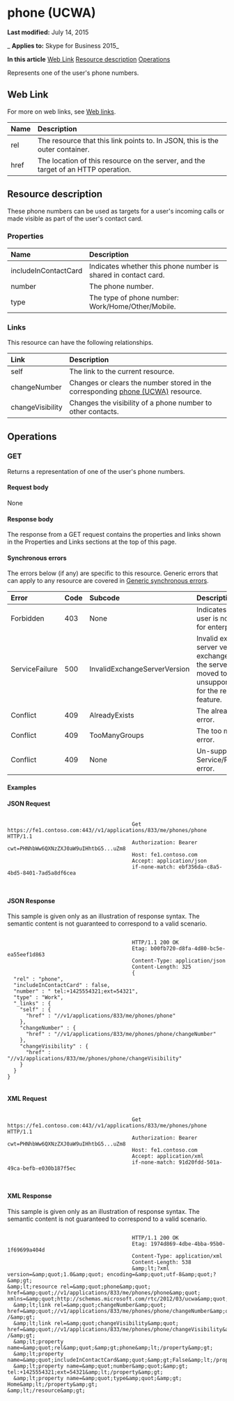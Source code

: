 
# phone (UCWA)

 **Last modified:** July 14, 2015

 _ **Applies to:** Skype for Business 2015_

 **In this article**
[Web Link](#sectionSection0)
[Resource description](#sectionSection1)
[Operations](#sectionSection2)


Represents one of the user's phone numbers. 

## Web Link
<a name="sectionSection0"> </a>

For more on web links, see [Web links](WebLinks.md).



|**Name**|**Description**|
|:-----|:-----|
|rel|The resource that this link points to. In JSON, this is the outer container.|
|href|The location of this resource on the server, and the target of an HTTP operation.|

## Resource description
<a name="sectionSection1"> </a>

These phone numbers can be used as targets for a user's incoming calls or made visible as part of the user's contact card. 


### Properties





|**Name**|**Description**|
|:-----|:-----|
|includeInContactCard|Indicates whether this phone number is shared in contact card.|
|number|The phone number.|
|type|The type of phone number: Work/Home/Other/Mobile.|

### Links

This resource can have the following relationships.



|**Link**|**Description**|
|:-----|:-----|
|self|The link to the current resource.|
|changeNumber|Changes or clears the number stored in the corresponding [phone (UCWA)](phone_ref.md) resource.|
|changeVisibility|Changes the visibility of a phone number to other contacts.|

## Operations
<a name="sectionSection2"> </a>




### GET

Returns a representation of one of the user's phone numbers.


#### Request body

None


#### Response body

The response from a GET request contains the properties and links shown in the Properties and Links sections at the top of this page.


#### Synchronous errors

The errors below (if any) are specific to this resource. Generic errors that can apply to any resource are covered in [Generic synchronous errors](GenericSynchronousErrors.md).



|**Error**|**Code**|**Subcode**|**Description**|
|:-----|:-----|:-----|:-----|
|Forbidden|403|None|Indicates that the user is not enabled for enterprise voice.|
|ServiceFailure|500|InvalidExchangeServerVersion|Invalid exchange server version.The exchange mailbox of the server might have moved to an unsupported version for the required feature.|
|Conflict|409|AlreadyExists|The already exists error.|
|Conflict|409|TooManyGroups|The too many groups error.|
|Conflict|409|None|Un-supported Service/Resource/API error.|

#### Examples




#### JSON Request


```

										Get https://fe1.contoso.com:443//v1/applications/833/me/phones/phone HTTP/1.1
										Authorization: Bearer cwt=PHNhbWw6QXNzZXJ0aW9uIHhtbG5...uZm8
										Host: fe1.contoso.com
										Accept: application/json
										if-none-match: ebf356da-c8a5-4bd5-8401-7ad5a8df6cea
										
									
```


#### JSON Response

This sample is given only as an illustration of response syntax. The semantic content is not guaranteed to correspond to a valid scenario.


```

										HTTP/1.1 200 OK
										Etag: b00fb720-d8fa-4d80-bc5e-ea55eef1d863
										Content-Type: application/json
										Content-Length: 325
										{
  "rel" : "phone",
  "includeInContactCard" : false,
  "number" : " tel:+1425554321;ext=54321",
  "type" : "Work",
  "_links" : {
    "self" : {
      "href" : "//v1/applications/833/me/phones/phone"
    },
    "changeNumber" : {
      "href" : "//v1/applications/833/me/phones/phone/changeNumber"
    },
    "changeVisibility" : {
      "href" : "//v1/applications/833/me/phones/phone/changeVisibility"
    }
  }
}
									
```


#### XML Request


```

										Get https://fe1.contoso.com:443//v1/applications/833/me/phones/phone HTTP/1.1
										Authorization: Bearer cwt=PHNhbWw6QXNzZXJ0aW9uIHhtbG5...uZm8
										Host: fe1.contoso.com
										Accept: application/xml
										if-none-match: 91d20fdd-501a-49ca-befb-e030b187f5ec
										
									
```


#### XML Response

This sample is given only as an illustration of response syntax. The semantic content is not guaranteed to correspond to a valid scenario.


```

										HTTP/1.1 200 OK
										Etag: 1974d869-4dbe-4bba-95b0-1f69699a404d
										Content-Type: application/xml
										Content-Length: 538
										&amp;lt;?xml version=&amp;quot;1.0&amp;quot; encoding=&amp;quot;utf-8&amp;quot;?&amp;gt;
&amp;lt;resource rel=&amp;quot;phone&amp;quot; href=&amp;quot;//v1/applications/833/me/phones/phone&amp;quot; xmlns=&amp;quot;http://schemas.microsoft.com/rtc/2012/03/ucwa&amp;quot;&amp;gt;
  &amp;lt;link rel=&amp;quot;changeNumber&amp;quot; href=&amp;quot;//v1/applications/833/me/phones/phone/changeNumber&amp;quot; /&amp;gt;
  &amp;lt;link rel=&amp;quot;changeVisibility&amp;quot; href=&amp;quot;//v1/applications/833/me/phones/phone/changeVisibility&amp;quot; /&amp;gt;
  &amp;lt;property name=&amp;quot;rel&amp;quot;&amp;gt;phone&amp;lt;/property&amp;gt;
  &amp;lt;property name=&amp;quot;includeInContactCard&amp;quot;&amp;gt;False&amp;lt;/property&amp;gt;
  &amp;lt;property name=&amp;quot;number&amp;quot;&amp;gt; tel:+1425554321;ext=54321&amp;lt;/property&amp;gt;
  &amp;lt;property name=&amp;quot;type&amp;quot;&amp;gt; Home&amp;lt;/property&amp;gt;
&amp;lt;/resource&amp;gt;
									
```

